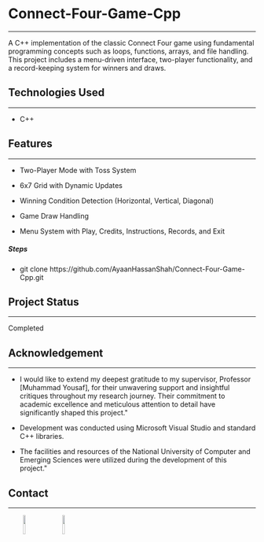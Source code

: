 <h1>Connect-Four-Game-Cpp</h1>
<hr><p>A C++ implementation of the classic Connect Four game using fundamental programming concepts such as loops, functions, arrays, and file handling. This project includes a menu-driven interface, two-player functionality, and a record-keeping system for winners and draws.</p><h2>Technologies Used</h2>
<hr><ul>
<li>C++</li>
</ul><h2>Features</h2>
<hr><ul>
<li>Two-Player Mode with Toss System</li>
</ul><ul>
<li>6x7 Grid with Dynamic Updates</li>
</ul><ul>
<li>Winning Condition Detection (Horizontal, Vertical, Diagonal)</li>
</ul><ul>
<li>Game Draw Handling</li>
</ul><ul>
<li>Menu System with Play, Credits, Instructions, Records, and Exit</li>
</ul><h5>Steps</h5><ul>
<li>git clone https://github.com/AyaanHassanShah/Connect-Four-Game-Cpp.git</li>
</ul><h2>Project Status</h2>
<hr><p>Completed</p><h2>Acknowledgement</h2>
<hr><ul>
<li>I would like to extend my deepest gratitude to my supervisor, Professor [Muhammad Yousaf], for their unwavering support and insightful critiques throughout my research journey. Their commitment to academic excellence and meticulous attention to detail have significantly shaped this project."</li>
</ul><ul>
<li>Development was conducted using Microsoft Visual Studio and standard C++ libraries.</li>
</ul><ul>
<li>The facilities and resources of the National University of Computer and Emerging Sciences were utilized during the development of this project."</li>
</ul><h2>Contact</h2>
<hr><p><span style="margin-right: 30px;"></span><a href="https://www.linkedin.com/in/syed-ayaan-hassan-shah-4993a532a/"><img target="_blank" src="https://cdn.jsdelivr.net/gh/devicons/devicon/icons/linkedin/linkedin-original.svg" style="width: 10%;"></a><span style="margin-right: 30px;"></span><a href="https://github.com/AyaanHassanShah"><img target="_blank" src="https://cdn.jsdelivr.net/gh/devicons/devicon/icons/github/github-original.svg" style="width: 10%;"></a></p>
